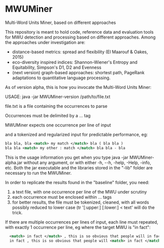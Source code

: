 # MWUMiner
Multi-Word Units Miner, based on different approaches

This repository is meant to hold code, reference data and evaluation tools for MWU detection and processing based on different approaches. Among the approaches under investigation are:
  - distance-based metrics: spread and flexibility (El Maarouf & Oakes, 2015)
  - eco-diversity inspired indices: Shannon-Wiener's Entropy and Equitability, Simpson's D1, D2 and Evenness
  - (next version) graph-based approaches: shortest path, PageRank adaptations to quantitative language processing.

As of version alpha, this is how you invocate the Multi-Word Units Miner:

USAGE: java -jar MWUMiner-version /path/to/file.txt

file.txt is a file containing the occurrences to parse

Occurrences must be delimited by a <match> ... </match> tag

MWUMiner expects one occurrence per line of input

and a tokenized and regularized input for predictable performance, eg:
```XML	 
bla bla, bla <match> my match </match> bla ( bla bla ) 
bla bla <match> my other : match </match> bla bla - bla
```

This is the usage information you get when you type java -jar MWUMiner-alpha.jar without any argument, or with either -h, --h, -help, -Help, -info, etc.
Both the jar executable and the libraries stored in the "-lib" folder are necessary to run the MWUMiner.

In order to replicate the results found in the "baseline" folder, you need:

  1. a text file, with one occurrence per line of the MWU under scrutiny
  2. each occurrence must be enclosed within <match> ... </match> tags
  3. for better results, the file must be tokenized, cleaned, with all words possibly reduced to lower case (tr '[:upper:] [:lower:] < text' will do the trick.
  
  If there are multiple occurrences per lines of input, each line must repeated, with exactly 1 occurrence per line, eg where the target MWU is "in fact":
  ```XML
    <match> in fact </match> , this is so obvious that people will in fact often repeat themselves
    in fact , this is so obvious that people will <match> in fact </match>  often repeat themselves    
 
